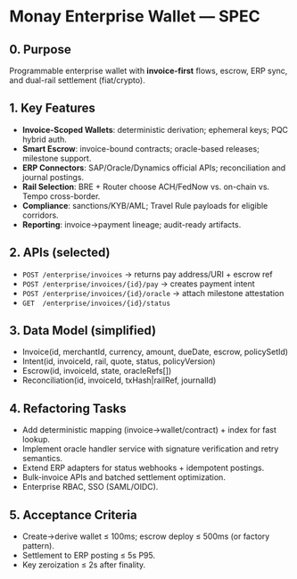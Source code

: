 
# Monay Enterprise Wallet — SPEC

## 0. Purpose
Programmable enterprise wallet with **invoice-first** flows, escrow, ERP sync, and dual-rail settlement (fiat/crypto).

## 1. Key Features
- **Invoice-Scoped Wallets**: deterministic derivation; ephemeral keys; PQC hybrid auth.
- **Smart Escrow**: invoice-bound contracts; oracle-based releases; milestone support.
- **ERP Connectors**: SAP/Oracle/Dynamics official APIs; reconciliation and journal postings.
- **Rail Selection**: BRE + Router choose ACH/FedNow vs. on-chain vs. Tempo cross-border.
- **Compliance**: sanctions/KYB/AML; Travel Rule payloads for eligible corridors.
- **Reporting**: invoice→payment lineage; audit-ready artifacts.

## 2. APIs (selected)
- `POST /enterprise/invoices` → returns pay address/URI + escrow ref
- `POST /enterprise/invoices/{id}/pay` → creates payment intent
- `POST /enterprise/invoices/{id}/oracle` → attach milestone attestation
- `GET  /enterprise/invoices/{id}/status`

## 3. Data Model (simplified)
- Invoice(id, merchantId, currency, amount, dueDate, escrow, policySetId)
- Intent(id, invoiceId, rail, quote, status, policyVersion)
- Escrow(id, invoiceId, state, oracleRefs[])
- Reconciliation(id, invoiceId, txHash|railRef, journalId)

## 4. Refactoring Tasks
- Add deterministic mapping (invoice→wallet/contract) + index for fast lookup.
- Implement oracle handler service with signature verification and retry semantics.
- Extend ERP adapters for status webhooks + idempotent postings.
- Bulk-invoice APIs and batched settlement optimization.
- Enterprise RBAC, SSO (SAML/OIDC).

## 5. Acceptance Criteria
- Create→derive wallet ≤ 100ms; escrow deploy ≤ 500ms (or factory pattern).
- Settlement to ERP posting ≤ 5s P95.
- Key zeroization ≤ 2s after finality.
